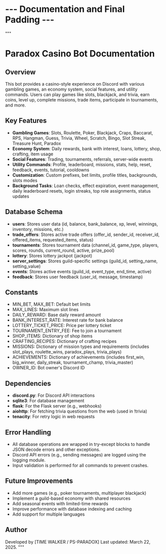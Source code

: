 # --- Documentation and Final Padding ---
"""

Paradox Casino Bot Documentation
================================

Overview
--------
This bot provides a casino-style experience on Discord with various gambling games, an economy system, social features, and utility commands. Users can play games like slots, blackjack, and trivia, earn coins, level up, complete missions, trade items, participate in tournaments, and more.

Key Features
------------
- **Gambling Games**: Slots, Roulette, Poker, Blackjack, Craps, Baccarat, RPS, Hangman, Guess, Trivia, Wheel, Scratch, Bingo, Slot Streak, Treasure Hunt, Paradox
- **Economy System**: Daily rewards, bank with interest, loans, lottery, shop, crafting, item usage
- **Social Features**: Trading, tournaments, referrals, server-wide events
- **Utility Commands**: Profile, leaderboard, missions, stats, help, reset, feedback, events, tutorial, cooldowns
- **Customization**: Custom prefixes, bet limits, profile titles, backgrounds, slots modes
- **Background Tasks**: Loan checks, effect expiration, event management, daily leaderboard resets, login streaks, top role assignments, status updates

Database Schema
---------------
- **users**: Stores user data (id, balance, bank_balance, xp, level, winnings, inventory, missions, etc.)
- **trade_offers**: Stores active trade offers (offer_id, sender_id, receiver_id, offered_items, requested_items, status)
- **tournaments**: Stores tournament data (channel_id, game_type, players, scores, rounds, current_round, active, prize_pool)
- **lottery**: Stores lottery jackpot (jackpot)
- **server_settings**: Stores guild-specific settings (guild_id, setting_name, setting_value)
- **events**: Stores active events (guild_id, event_type, end_time, active)
- **feedback**: Stores user feedback (user_id, message, timestamp)

Constants
---------
- MIN_BET, MAX_BET: Default bet limits
- MAX_LINES: Maximum slot lines
- DAILY_REWARD: Base daily reward amount
- BANK_INTEREST_RATE: Interest rate for bank balance
- LOTTERY_TICKET_PRICE: Price per lottery ticket
- TOURNAMENT_ENTRY_FEE: Fee to join a tournament
- SHOP_ITEMS: Dictionary of shop items
- CRAFTING_RECIPES: Dictionary of crafting recipes
- MISSIONS: Dictionary of mission types and requirements (includes slot_plays, roulette_wins, paradox_plays, trivia_plays)
- ACHIEVEMENTS: Dictionary of achievements (includes first_win, big_winner, daily_streak, tournament_champ, trivia_master)
- OWNER_ID: Bot owner's Discord ID

Dependencies
------------
- **discord.py**: For Discord API interactions
- **sqlite3**: For database management
- **flask**: For the Flask server (e.g., webhooks)
- **aiohttp**: For fetching trivia questions from the web (used in !trivia)
- **tenacity**: For retry logic in web requests

Error Handling
--------------
- All database operations are wrapped in try-except blocks to handle JSON decode errors and other exceptions.
- Discord API errors (e.g., sending messages) are logged using the logging module.
- Input validation is performed for all commands to prevent crashes.

Future Improvements
-------------------
- Add more games (e.g., poker tournaments, multiplayer blackjack)
- Implement a guild-based economy with shared resources
- Add seasonal events with limited-time rewards
- Improve performance with database indexing and caching
- Add support for multiple languages

Author
------
Developed by [TIME WALKER / PS-PARADOX]
Last updated: March 22, 2025.
"""
